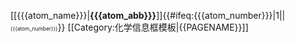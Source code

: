[[{{{atom_name}}}|<span style="color: {{{atom_color}}}; font-weight: bold;">{{{atom_abb}}}</span>]]{{#ifeq:{{{atom_number}}}|1||<span style="font-size:60%;">{{{atom_number}}}</span>}}<noinclude>
[[Category:化学信息框模板|{{PAGENAME}}]]

</noinclude>